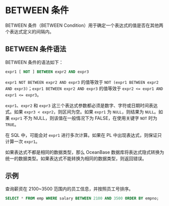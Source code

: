 BETWEEN 条件 
===============================

BETWEEN 条件（BETWEEN Condition）用于确定一个表达式的值是否在其他两个表达式定义的间隔内。



BETWEEN 条件语法 
---------------------------------

BETWEEN 条件的语法如下：

```sql
expr1 [ NOT ] BETWEEN expr2 AND expr3
```



`expr1 NOT BETWEEN expr2 AND expr3` 的值等效于 `NOT (expr1 BETWEEN expr2 AND expr3)`；`expr1 BETWEEN expr2 AND expr3` 的值等效于 `expr2 <= expr1 AND expr1 <= expr3`。

`expr1`、`expr2` 和 `expr3` 这三个表达式参数都必须是数字、字符或日期时间表达式。如果 `expr3 < expr2`，则区间为空。如果 `expr1` 为 `NULL`，则结果为 `NULL`。如果 `expr1` 不为 NULL，则该值在一般情况下为 FALSE，在使用关键字 `NOT` 时为 `TRUE`。

在 SQL 中，可能会对 `expr1` 进行多次计算。如果在 PL 中出现表达式，则保证只计算一次 `expr1`。

如果表达式不都是相同的数据类型，那么 OceanBase 数据库将表达式隐式转换为统一的数据类型。如果表达式不能转换为相同的数据类型，则返回错误。

示例 
-----------------------

查询薪资在 2100\~3500 范围内的员工信息，并按照员工号排序。

```sql
SELECT * FROM emp WHERE salary BETWEEN 2100 AND 3500 ORDER BY empno;
```



